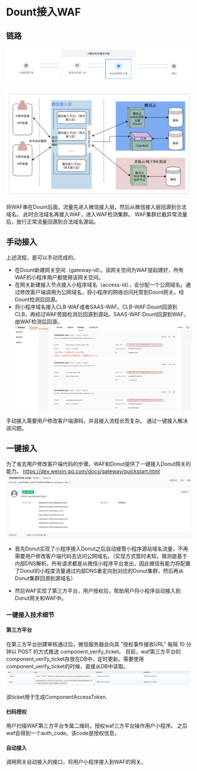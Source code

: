 # Dount接入WAF


## 链路
![流量执行顺序](wafdonut.png)

![流量执行顺序-1](wafdonut-1.png)

将WAF串在Dount后面，流量先进入微信接入层，然后从微信接入层回源到合法域名。
此时合法域名再接入WAF，进入WAF检测集群。
WAF集群拦截异常流量后，放行正常流量回源到合法域名源站。

## 手动接入
上述流程，是可以手动完成的。

* 在Dount新建网关空间（gateway-id）。该网关空间为WAF提起建好，所有WAF的小程序用户都使用该网关空间。
* 在网关新建接入节点接入小程序域名（access-id），会分配一个公网域名。通过修改客户端调用为公网域名，将小程序的网络访问托管到Dount网关。经Dount检测后回源。
* 将小程序域名接入CLB-WAF或者SAAS-WAF。CLB-WAF:Dount回源到CLB，再经过WAF旁路检测后回源到源站。SAAS-WAF:Dount回源到WAF，由WAF检测后回源。
![手动接入](handbyaccess.png)


手动接入需要用户修改客户端源码，并且接入流程长而复杂。
通过一键接入解决该问题。

## 一键接入
为了省去用户修改客户端代码的步骤。WAF和Donut提供了一键接入Donut网关的能力。
https://dev.weixin.qq.com/docs/gateway/quickstart.html
![一键接入](autoaccess.png)

* 首先Donut实现了小程序接入Donut之后自动接管小程序源站域名流量，不再需要用户修改客户端代码去访问公网域名。（实现方式暂时未知，猜测是基于内部DNS解析。所有请求都是从微信小程序平台发出，因此微信有能力将配置了Donut的小程度流量通过内部DNS重定向到对应的Donut集群，然后再从Donut集群回源到源域名）

* 然后WAF实现了第三方平台，用户授权后，帮助用户将小程序自动接入到Donut网关和WAF中。



### 一键接入技术细节


#### 第三方平台
在第三方平台创建审核通过后，微信服务器会向其 ”授权事件接收URL” 每隔 10 分钟以 POST 的方式推送 component_verify_ticket。
目前，waf第三方平台的component_verify_ticket存放在DB中，定时更新。需要使用component_verify_ticket的时候，直接从DB中读取。
![alt text](image-4.png)

该ticket用于生成ComponentAccessToken.

#### 扫码授权
用户扫描WAF第三方平台专属二维码，授权waf三方平台操作用户小程序。
之后waf会得到一个auth_code。该code是授权信息。

#### 自动接入
调用网关自动接入的接口，将用户小程序接入到WAF的网关。